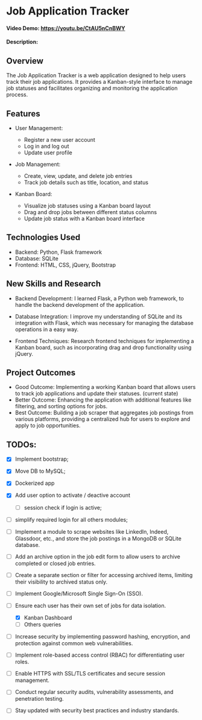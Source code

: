 # Job Application Tracker
#### Video Demo:  https://youtu.be/CtAU5nCnBWY
#### Description:


## Overview
The Job Application Tracker is a web application designed to help users track their job applications. It provides a Kanban-style interface to manage job statuses and facilitates organizing and monitoring the application process.


## Features
- User Management:
  - Register a new user account
  - Log in and log out
  - Update user profile

- Job Management:
  - Create, view, update, and delete job entries
  - Track job details such as title, location, and status

- Kanban Board:
  - Visualize job statuses using a Kanban board layout
  - Drag and drop jobs between different status columns
  - Update job status with a Kanban board interface

## Technologies Used

- Backend: Python, Flask framework
- Database: SQLite
- Frontend: HTML, CSS, jQuery, Bootstrap


## New Skills and Research
- Backend Development:  I learned Flask, a Python web framework, to handle the backend development of the application.

- Database Integration: I improve my understanding of SQLite and its integration with Flask, which was necessary for managing the database operations in a easy way.

- Frontend Techniques: Research frontend techniques for implementing a Kanban board, such as incorporating drag and drop functionality using jQuery.


## Project Outcomes
- Good Outcome: Implementing a working Kanban board that allows users to track job applications and update their statuses. (current state)
- Better Outcome: Enhancing the application with additional features like filtering, and sorting options for jobs.
- Best Outcome: Building a job scraper that aggregates job postings from various platforms, providing a centralized hub for users to explore and apply to job opportunities.


## TODOs:
- [x] Implement bootstrap;
- [x] Move DB to MySQL;
- [x] Dockerized app
- [x] Add user option to activate / deactive account
  - [ ] session check if login is active;
- [ ] simplify required login for all others modules;
- [ ] Implement a module to scrape websites like LinkedIn, Indeed, Glassdoor, etc., and store the job postings in a MongoDB or SQLite database.
- [ ] Add an archive option in the job edit form to allow users to archive completed or closed job entries.
- [ ] Create a separate section or filter for accessing archived items, limiting their visibility to archived status only.
- [ ] Implement Google/Microsoft Single Sign-On (SSO).
- [ ] Ensure each user has their own set of jobs for data isolation.
  - [x] Kanban Dashboard
  - [ ] Others queries
- [ ] Increase security by implementing password hashing, encryption, and protection against common web vulnerabilities.
- [ ] Implement role-based access control (RBAC) for differentiating user roles.
- [ ] Enable HTTPS with SSL/TLS certificates and secure session management.
- [ ] Conduct regular security audits, vulnerability assessments, and penetration testing.
- [ ] Stay updated with security best practices and industry standards.

